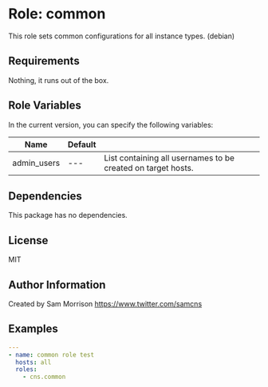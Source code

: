 Role: common
========

This role sets common configurations for all instance types. (debian)

Requirements
------------

Nothing, it runs out of the box.

Role Variables
--------------

In the current version, you can specify the following variables:

| Name               | Default |                                                              |
|--------------------|---------|--------------------------------------------------------------|
| admin_users        |   ---   | List containing all usernames to be created on target hosts. |


Dependencies
------------

This package has no dependencies.

License
-------

MIT

Author Information
------------------

Created by Sam Morrison
https://www.twitter.com/samcns

Examples
--------

```yaml
---
- name: common role test
  hosts: all
  roles:
    - cns.common
```
